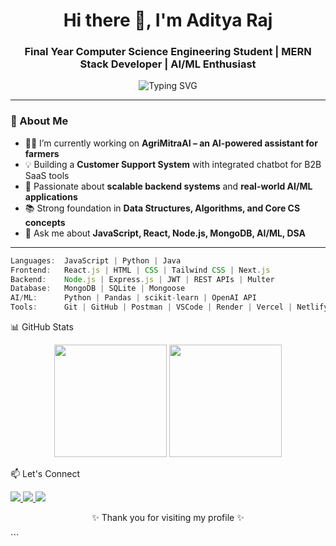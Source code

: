 <h1 align="center">Hi there 👋, I'm Aditya Raj</h1>
<h3 align="center">Final Year Computer Science Engineering Student | MERN Stack Developer | AI/ML Enthusiast</h3>

<p align="center">
  <img src="https://readme-typing-svg.demolab.com?font=Fira+Code&weight=500&pause=1000&color=FF5F5F&center=true&vCenter=true&multiline=true&width=435&lines=Code.+Create.+Innovate." alt="Typing SVG" />
</p>

---

### 🚀 About Me
- 👨‍💻 I’m currently working on **AgriMitraAI – an AI-powered assistant for farmers**
- 💡 Building a **Customer Support System** with integrated chatbot for B2B SaaS tools
- 🔭 Passionate about **scalable backend systems** and **real-world AI/ML applications**
- 📚 Strong foundation in **Data Structures, Algorithms, and Core CS concepts**
- 💬 Ask me about **JavaScript, React, Node.js, MongoDB, AI/ML, DSA**

---

```js
Languages:  JavaScript | Python | Java  
Frontend:   React.js | HTML | CSS | Tailwind CSS | Next.js  
Backend:    Node.js | Express.js | JWT | REST APIs | Multer  
Database:   MongoDB | SQLite | Mongoose  
AI/ML:      Python | Pandas | scikit-learn | OpenAI API  
Tools:      Git | GitHub | Postman | VSCode | Render | Vercel | Netlify
```
📊 GitHub Stats
<p align="center"> <img src="https://github-readme-stats.vercel.app/api?username=adityaraj97513&show_icons=true&theme=radical" height="180"/> <img src="https://github-readme-streak-stats.herokuapp.com?user=adityaraj97513&theme=radical&hide_border=false" height="180"/> </p>
📫 Let's Connect
<p align="left"> <a href="https://www.linkedin.com/in/adityaraj97513" target="_blank"> <img src="https://img.shields.io/badge/LinkedIn-blue?style=for-the-badge&logo=linkedin" /> </a> <a href="mailto:adityaraj97513@gmail.com"> <img src="https://img.shields.io/badge/Gmail-red?style=for-the-badge&logo=gmail" /> </a> <a href="https://github.com/adityaraj97513" target="_blank"> <img src="https://img.shields.io/badge/GitHub-000?style=for-the-badge&logo=github" /> </a> </p>
<p align="center">✨ Thank you for visiting my profile ✨</p> ```
